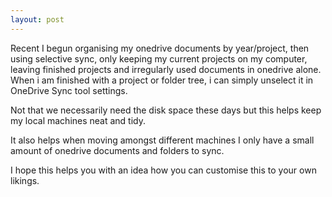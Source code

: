 ```yaml
---
layout: post
---
```

Recent I begun organising my onedrive documents by year/project, then using selective sync, only keeping my current projects on my computer, leaving finished projects and irregularly used documents in onedrive alone.  When i am finished with a project or folder tree, i can simply unselect it in OneDrive Sync tool settings.

Not that we necessarily need the disk space these days but this helps keep my local machines neat and tidy.

It also helps when moving amongst different machines I only have a small amount of onedrive documents and folders to sync.

I hope this helps you with an idea how you can customise this to your own likings.
